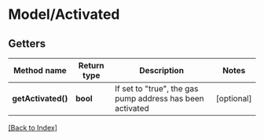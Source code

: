 # Model/Activated

## Getters

Method name | Return type | Description | Notes
------------ | ------------- | ------------- | -------------
**getActivated()** | **bool** | If set to "true", the gas pump address has been activated | [optional]

[[Back to Index]](../index.md)

